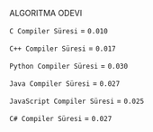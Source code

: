 ALGORITMA ODEVI

`C Compiler Süresi` = `0.010`

`C++ Compiler Süresi` = `0.017`

`Python Compiler Süresi` = `0.030`

`Java Compiler Süresi` = `0.027`

`JavaScript Compiler Süresi` = `0.025`

`C# Compiler Süresi` = `0.027`
